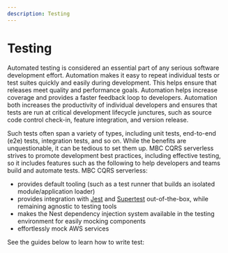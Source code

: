 ```yaml
---
description: Testing
---
```


# Testing

Automated testing is considered an essential part of any serious software development effort. Automation makes it easy to repeat individual tests or test suites quickly and easily during development. This helps ensure that releases meet quality and performance goals. Automation helps increase coverage and provides a faster feedback loop to developers. Automation both increases the productivity of individual developers and ensures that tests are run at critical development lifecycle junctures, such as source code control check-in, feature integration, and version release.

Such tests often span a variety of types, including unit tests, end-to-end (e2e) tests, integration tests, and so on. While the benefits are unquestionable, it can be tedious to set them up. MBC CQRS serverless strives to promote development best practices, including effective testing, so it includes features such as the following to help developers and teams build and automate tests. MBC CQRS serverless:

- provides default tooling (such as a test runner that builds an isolated module/application loader)
- provides integration with [Jest](https://github.com/facebook/jest) and [Supertest](https://github.com/ladjs/supertest) out-of-the-box, while remaining agnostic to testing tools
- makes the Nest dependency injection system available in the testing environment for easily mocking components
- effortlessly mock AWS services

See the guides below to learn how to write test:
